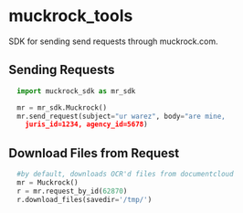 # muckrock_tools

SDK for sending send requests through muckrock.com.

## Sending Requests

```python
  import muckrock_sdk as mr_sdk

  mr = mr_sdk.Muckrock()
  mr.send_request(subject="ur warez", body="are mine, 
    juris_id=1234, agency_id=5678)
```

## Download Files from Request

```python
  #by default, downloads OCR'd files from documentcloud
  mr = Muckrock() 
  r = mr.request_by_id(62870)  
  r.download_files(savedir='/tmp/')
